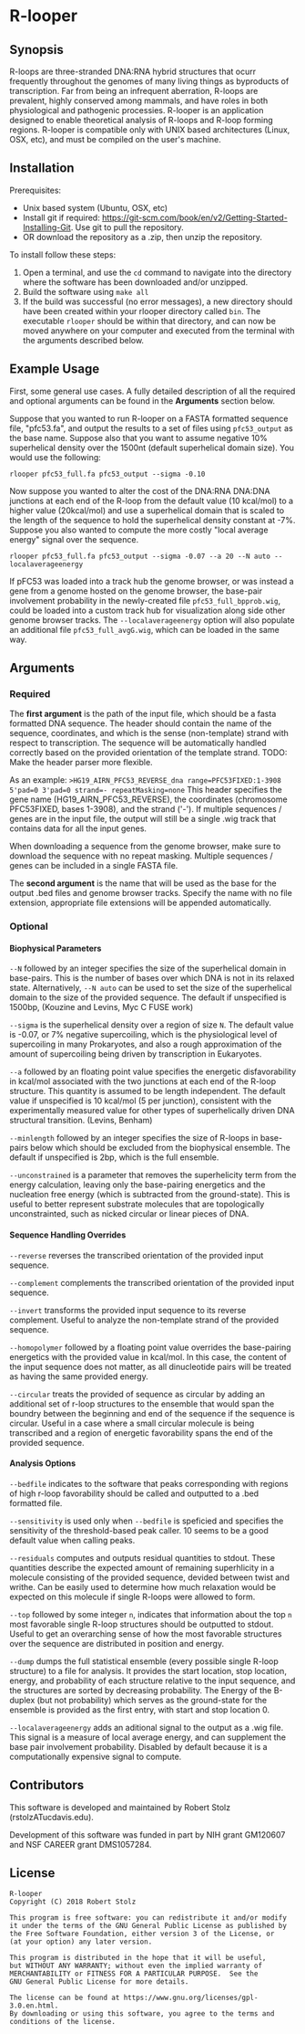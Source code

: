 # R-looper

## Synopsis
R-loops are three-stranded DNA:RNA hybrid structures that ocurr frequently throughout the genomes of many living things as byproducts of transcription. Far from being an infrequent aberration, R-loops are prevalent, highly conserved among mammals, and have roles in both physiological and pathogenic processies. R-looper is an application designed to enable theoretical analysis of R-loops and R-loop forming regions. R-looper is compatible only with UNIX based architectures (Linux, OSX, etc), and must be compiled on the user's machine.
 
## Installation
Prerequisites:
- Unix based system (Ubuntu, OSX, etc)
- Install git if required: https://git-scm.com/book/en/v2/Getting-Started-Installing-Git. Use git to pull the repository. 
- OR download the repository as a .zip, then unzip the repository.

To install follow these steps:
1. Open a terminal, and use the `cd` command to navigate into the directory where the software has been downloaded and/or unzipped. 
2. Build the software using `make all`
4. If the build was successful (no error messages), a new directory should have been created within your rlooper directory called `bin`. The executable `rlooper` should be within that directory, and can now be moved anywhere on your computer and executed from the terminal with the arguments described below. 

## Example Usage
First, some general use cases. A fully detailed description of all the required and optional arguments can be found in the **Arguments** section below. 

Suppose that you wanted to run R-looper on a FASTA formatted sequence file, "pfc53.fa", and output the results to a set of files using `pfc53_output` as the base name. Suppose also that you want to assume negative 10% superhelical density over the 1500nt (default superhelical domain size). You would use the following:

`rlooper pfc53_full.fa pfc53_output --sigma -0.10`

Now suppose you wanted to alter the cost of the DNA:RNA DNA:DNA junctions at each end of the R-loop from the default value (10 kcal/mol) to a higher value (20kcal/mol) and use a superhelical domain that is scaled to the length of the sequence to hold the superhelical density constant at -7%. Suppose you also wanted to compute the more costly "local average energy" signal over the sequence. 

`rlooper pfc53_full.fa pfc53_output --sigma -0.07 --a 20 --N auto --localaverageenergy`

If pFC53 was loaded into a track hub the genome browser, or was instead a gene from a genome hosted on the genome browser, the base-pair involvement probability in the newly-created file `pfc53_full_bpprob.wig`, could be loaded into a custom track hub for visualization along side other genome browser tracks. The `--localaverageenergy` option will also populate an additional file `pfc53_full_avgG.wig`, which can be loaded in the same way. 

## Arguments
### Required
The **first argument** is the path of the input file, which should be a fasta formatted DNA sequence. The header should contain the name of the sequence, coordinates, and which is the sense (non-template) strand with respect to transcription. The sequence will be automatically handled correctly based on the provided orientation of the template strand. TODO: Make the header parser more flexible. 

As an example: `>HG19_AIRN_PFC53_REVERSE_dna range=PFC53FIXED:1-3908 5'pad=0 3'pad=0 strand=- repeatMasking=none`
This header specifies the gene name (HG19_AIRN_PFC53_REVERSE), the coordinates (chromosome PFC53FIXED, bases 1-3908), and the strand ('-'). If multiple sequences / genes are in the input file, the output will still be a single .wig track that contains data for all the input genes. 
 
When downloading a sequence from the genome browser, make sure to download the sequence with no repeat masking. Multiple sequences / genes can be included in a single FASTA file.

The **second argument** is the name that will be used as the base for the output .bed files and genome browser tracks. Specify the name with no file extension, appropriate file extensions will be appended automatically.

### Optional
#### Biophysical Parameters
`--N` followed by an integer specifies the size of the superhelical domain in base-pairs. This is the number of bases over which DNA is not in its relaxed state. Alternatively, `--N auto` can be used to set the size of the superhelical domain to the size of the provided sequence. The default if unspecified is 1500bp, (Kouzine and Levins, Myc C FUSE work)

`--sigma` is the superhelical density over a region of size `N`. The default value is -0.07, or 7% negative supercoiling, which is the physiological level of supercoiling in many Prokaryotes, and also a rough approximation of the amount of supercoiling being driven by transcription in Eukaryotes. 

`--a` followed by an floating point value specifies the energetic disfavorability in kcal/mol associated with the two junctions at each end of the R-loop structure. This quantity is assumed to be length independent. The default value if unspecified is 10 kcal/mol (5 per junction), consistent with the experimentally measured value for other types of superhelically driven DNA structural transition. (Levins, Benham)

`--minlength` followed by an integer specifies the size of R-loops in base-pairs below which should be excluded from the biophysical ensemble. The default if unspecified is 2bp, which is the full ensemble. 

`--unconstrained` is a parameter that removes the superhelicity term from the energy calculation, leaving only the base-pairing energetics and the nucleation free energy (which is subtracted from the ground-state). This is useful to better represent substrate molecules that are topologically unconstrainted, such as nicked circular or linear pieces of DNA. 

#### Sequence Handling Overrides

`--reverse` reverses the transcribed orientation of the provided input sequence.

`--complement` complements the transcribed orientation of the provided input sequence. 

`--invert` transforms the provided input sequence to its reverse complement. Useful to analyze the non-template  strand of the provided sequence.

`--homopolymer` followed by a floating point value overrides the base-pairing energetics with the provided value in kcal/mol. In this case, the content of the input sequence does not matter, as all dinucleotide pairs will be treated as having the same provided energy.

`--circular` treats the provided of sequence as circular by adding an additional set of r-loop structures to the ensemble that would span the boundry between the beginning and end of the sequence if the sequence is circular. Useful in a case where a small circular molecule is being transcribed and a region of energetic favorability spans the end of the provided sequence.

#### Analysis Options
`--bedfile` indicates to the software that peaks corresponding with regions of high r-loop favorability should be called and outputted to a .bed formatted file. 

`--sensitivity` is used only when `--bedfile` is speficied and specifies the sensitivity of the threshold-based peak caller. 10 seems to be a good default value when calling peaks. 

`--residuals` computes and outputs residual quantities to stdout. These quantities describe the expected amount of remaining superhlicity in a molecule consisting of the provided sequence, devided between twist and writhe. Can be easily used to determine how much relaxation would be expected on this molecule if single R-loops were allowed to form. 

`--top` followed by some integer `n`, indicates that information about the top `n` most favorable single R-loop structures should be outputted to stdout. Useful to get an overarching sense of how the most favorable structures over the sequence are distributed in position and energy.

`--dump` dumps the full statistical ensemble (every possible single R-loop structure) to a file for analysis. It provides the start location, stop location, energy, and probability of each structure relative to the input sequence, and the structures are sorted by decreasing probability. The Energy of the B-duplex (but not probability) which serves as the ground-state for the ensemble is provided as the first entry, with start and stop location 0. 

`--localaverageenergy` adds an aditional signal to the output as a .wig file. This signal is a measure of local average energy, and can supplement the base pair involvement probability. Disabled by default because it is a computationally expensive signal to compute.

## Contributors

This software is developed and maintained by Robert Stolz (rstolzATucdavis.edu). 

Development of this software was funded in part by NIH grant GM120607 and NSF CAREER grant DMS1057284. 

## License
    R-looper
    Copyright (C) 2018 Robert Stolz

    This program is free software: you can redistribute it and/or modify
    it under the terms of the GNU General Public License as published by
    the Free Software Foundation, either version 3 of the License, or
    (at your option) any later version.

    This program is distributed in the hope that it will be useful,
    but WITHOUT ANY WARRANTY; without even the implied warranty of
    MERCHANTABILITY or FITNESS FOR A PARTICULAR PURPOSE.  See the
    GNU General Public License for more details.

    The license can be found at https://www.gnu.org/licenses/gpl-3.0.en.html. 
    By downloading or using this software, you agree to the terms and conditions of the license. 
